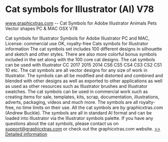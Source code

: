 # Cat symbols for Illustrator (AI) V78
www.graphicxtras.com -- Cat Symbols for Adobe Illustrator Animals Pets Vector shapes PC & MAC OSX V78

Cat symbols for Illustrator
Symbols for Adobe Illustrator PC and MAC, License: commercial use OK, royalty-free
  Cats symbols for Illustrator information
The cat symbols set includes 100 different designs in silhouette and sketch and other styles. There are also more colorful bonus symbols included in the set along with the 100 core cat designs. The cat symbols can be used with Illustrator CC 2017 2015 2014 CS6 CS5 CS4 CS3 CS2 CS1 10 etc. The cat symbols are all vector designs for any size of work in Illustrator. The symbols can all be modified and distorted and combined and blended with other designs as well as exported to other applications as well as used as other resources such as Illustrator brushes and Illustrator swatches.
  The cat symbols can be used in commercial work such as creating items for sale, templates, kits, scrap, documentation, illustrations, adverts, packaging, videos and much more. The symbols are all royalty-free, no time limits on their use. All the cat symbols are by graphicxtras.com (Andrew Buckle).
  The symbols are all in standard AI format and can be loaded into Illustrator via the Illustrator symbols palette.
  If you have any questions about the cat symbols, please contact us on support@graphicxtras.com or check out the graphicxtras.com website.
[>> Detailed information](https://secure.shareit.com/shareit/product.html?productid=300469195&affiliateid=200057808)